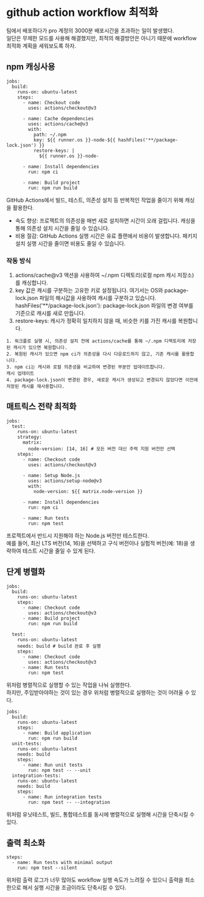 # github action workflow 최적화

팀에서 배포하다가 pro 계정의 3000분 배포시간을 초과하는 일이 발생했다.  
일단은 무제한 모드를 사용해 해결했지만, 최적의 해결방안은 아니기 때문에 workflow 최적화 계획을 세워보도록 하자.

## npm 캐싱사용

```
jobs:
  build:
    runs-on: ubuntu-latest
    steps:
      - name: Checkout code
        uses: actions/checkout@v3

      - name: Cache dependencies
        uses: actions/cache@v3
        with:
          path: ~/.npm
          key: ${{ runner.os }}-node-${{ hashFiles('**/package-lock.json') }}
          restore-keys: |
            ${{ runner.os }}-node-

      - name: Install dependencies
        run: npm ci

      - name: Build project
        run: npm run build

```

GitHub Actions에서 빌드, 테스트, 의존성 설치 등 반복적인 작업을 줄이기 위해 캐싱을 활용한다.

- 속도 향상: 프로젝트의 의존성을 매번 새로 설치하면 시간이 오래 걸립니다. 캐싱을 통해 의존성 설치 시간을 줄일 수 있습니다.
- 비용 절감: GitHub Actions 실행 시간은 유료 플랜에서 비용이 발생합니다. 패키지 설치 실행 시간을 줄이면 비용도 줄일 수 있습니다.

### 작동 방식

1. actions/cache@v3 액션을 사용하여 ~/.npm 디렉토리(로컬 npm 캐시 저장소)를 캐싱합니다.
2. key 값은 캐시를 구분하는 고유한 키로 설정됩니다. 여기서는 OS와 package-lock.json 파일의 해시값을 사용하여 캐시를 구분하고 있습니다.
   hashFiles('\*\*/package-lock.json'): package-lock.json 파일의 변경 여부를 기준으로 캐시를 새로 만듭니다.
3. restore-keys: 캐시가 정확히 일치하지 않을 때, 비슷한 키를 가진 캐시를 복원합니다.

```
1. 워크플로 실행 시, 의존성 설치 전에 actions/cache를 통해 ~/.npm 디렉토리에 저장된 캐시가 있으면 복원합니다.
2. 복원된 캐시가 있으면 npm ci가 의존성을 다시 다운로드하지 않고, 기존 캐시를 활용합니다.
3. npm ci는 캐시와 로컬 의존성을 비교하여 변경된 부분만 업데이트합니다.
캐시 업데이트
4. package-lock.json이 변경된 경우, 새로운 캐시가 생성되고 변경되지 않았다면 이전에 저장된 캐시를 재사용합니다.
```

## 매트릭스 전략 최적화

```
jobs:
  test:
    runs-on: ubuntu-latest
    strategy:
      matrix:
        node-version: [14, 16] # 모든 버전 대신 주력 지원 버전만 선택
    steps:
      - name: Checkout code
        uses: actions/checkout@v3

      - name: Setup Node.js
        uses: actions/setup-node@v3
        with:
          node-version: ${{ matrix.node-version }}

      - name: Install dependencies
        run: npm ci

      - name: Run tests
        run: npm test
```

프로젝트에서 반드시 지원해야 하는 Node.js 버전만 테스트한다.  
예를 들어, 최신 LTS 버전(14, 16)을 선택하고 구식 버전이나 실험적 버전(예: 18)을 생략하여 테스트 시간을 줄일 수 있게 된다.

## 단계 병렬화

```
jobs:
  build:
    runs-on: ubuntu-latest
    steps:
      - name: Checkout code
        uses: actions/checkout@v3
      - name: Build project
        run: npm run build

  test:
    runs-on: ubuntu-latest
    needs: build # build 완료 후 실행
    steps:
      - name: Checkout code
        uses: actions/checkout@v3
      - name: Run tests
        run: npm test

```

위처럼 병렬적으로 실행할 수 있는 작업을 나눠 실행한다.  
하지만, 주입받아야하는 것이 있는 경우 위처럼 병렬적으로 실행하는 것이 어려울 수 있다.

```
jobs:
  build:
    runs-on: ubuntu-latest
    steps:
      - name: Build application
        run: npm run build
  unit-tests:
    runs-on: ubuntu-latest
    needs: build
    steps:
      - name: Run unit tests
        run: npm test -- --unit
  integration-tests:
    runs-on: ubuntu-latest
    needs: build
    steps:
      - name: Run integration tests
        run: npm test -- --integration

```

위처럼 유닛테스트, 빌드, 통합테스트를 동시에 병렬적으로 실행해 시간을 단축시킬 수 있다.

## 출력 최소화

```
steps:
  - name: Run tests with minimal output
    run: npm test --silent

```

위처럼 출력 로그가 너무 많아도 workflow 실행 속도가 느려질 수 있으니 출력을 최소한으로 해서 실행 시간을 조금이라도 단축시킬 수 있다.
